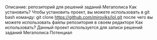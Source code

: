 Описание: репозиторий для решений заданий Мегаполиса
Как установить? Чтобы установить проект, вы можете использовать в git bash команду: git clone https://github.com/miroviks/lol.git после чего вы можете использовать файлы репозитория в своем редакторе
Как использовать? Данный проект используется для записи решений заданий Мегаполиса Потенциал
